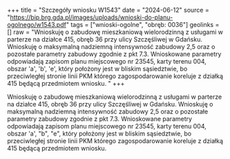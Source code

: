 +++
title = "Szczegóły wniosku W1543"
date = "2024-06-12"
source = "https://bip.brg.gda.pl/images/uploads/wnioski-do-planu-ogolnego/w1543.pdf"
tags = ["wnioski-ogolne", "obręb: 0036"]
geolinks = []
raw = "Wnioskuję o zabudowę mieszkaniową wielorodzinną z usługami w parterze na działce 415, obręb 36 przy ulicy Szczęśliwej w Gdańsku. Wnioskuję o maksymalną nadziemną intensywność zabudowy 2,5 oraz o pozostałe parametry zabudowy zgodnie z pkt 7.3. Wnioskowane parametry odpowiadają zapisom planu miejscowego nr 23545, karty terenu 004, obszar 'a', 'b', 'e', który położony jest w bliskim sąsiedztwie, bo przeciwległej stronie linii PKM  którego zagospodarowanie koreluje z działką 415 będącą przedmiotem wniosku. "
+++

Wnioskuję o zabudowę mieszkaniową wielorodzinną z usługami w parterze na
działce 415, obręb 36 przy ulicy Szczęśliwej w Gdańsku. Wnioskuję o maksymalną nadziemną
intensywność zabudowy 2,5 oraz o pozostałe parametry zabudowy zgodnie z pkt 7.3.
Wnioskowane parametry odpowiadają zapisom planu miejscowego nr 23545, karty terenu 004,
obszar 'a', "b", "e", który położony jest w bliskim sąsiedztwie, bo przeciwległej stronie linii PKM 
którego zagospodarowanie koreluje z działką 415 będącą przedmiotem wniosku.



